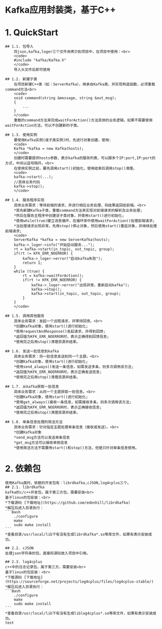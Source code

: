 Kafka应用封装类，基于C++
==

# 1. QuickStart
    ## 1.1. 包导入
        将json,kafka,loger三个文件夹拷贝到项目中，在项目中使用：<br>
        <code>
        #include "kafka/Kafka.h"
        </code>
        导入头文件后即可使用

    ## 1.2. 新建子类
        在项目新建C++类（如：ServerKafka），继承自Kafka类，并实现构造函数，必须重载command方法<br>
        <code>
        void command(string &message, string &out_msg);
        {
            ...
        }
        </code>
        重载的command方法来完成waitForAction()方法具体的业务逻辑，如果不需要使用waitForAction方法，可以不创建新的子类。

    ## 1.3. 使用实例
        要使用Kafka实例(或子类实例)时，先进行对象创建，使用:
        <code>
        Kafka *kafka = new Kafka(hosts);
        </code>
        创建时需要提供hosts参数，表示kafka的服务列表，可以跟多个IP:port,IP:port的方式，中间以逗号隔开。<br>
        在使用实例之前，要先调用start()初始化，使用结束后调用stop()清理。
        <code>
        kafka->start(...);
        //具体业务代码
        kafka->stop();
        </code>

    ## 1.4. 服务程序实现
        具体业务需求：等待前端的请求，并进行相应业务处理，将结果返回给前端。<br>
        *首先新建Kafka子类，重载command方法来实现对前端请求的解析及业务处理;
        *然后在服务主程序中创建该子类对象，并使用start()进行初始化;
        *使用while(true)建立消息循环，在循环体中使用waitForAction()处理前端请求;
        *当处理请求出现异常，先用stop()停止对象，然后使用start()重启对象，并继续处理前端请求;
        <code>
        ServerKafka *kafka = new ServerKafka(hosts);
        kafka->_loger->info("开始启动服务...");
        rt = kafka->start(in_topic, out_topic, group);
        if(rt != KFK_ERR_NOERROR) {
            kafka->_loger->error("启动kafka失败");
            return 1;
        }
        while (true) {
            rt = kafka->waitForAction();
            if(rt != KFK_ERR_NOERROR) {
                kafka->_loger->error("出现异常，重新启动kafka");
                kafka->stop();
                kafka->start(in_topic, out_topic, group);
            }
        }
        </code>

    ## 1.5. 调用其他服务
        具体业务需求：发起一个远程请求，并等待回馈。<br>
        *创建Kafka对象，使用start()进行初始化;
        *使用requestAndResponse()发起请求，并得到回馈;
        *返回值为KFK_ERR_NOERROR时，表示正确得到回馈信息;
        *使用完之后用stop()清理资源并结束。

    ## 1.6. 发送一批信息到kafka
        具体业务需求：将一批信息发送到同一个主题。<br>
        *创建Kafka对象，使用start()进行初始化;
        *使用send_always()发送一条信息，如需发送多条，则多次调用该方法;
        *返回值为KFK_ERR_NOERROR时，表示正确发送信息;
        *使用完之后用stop()清理资源并结束。

    ## 1.7. 从kafka获取一批信息
        具体业务需求：从同一个主题获取一批信息。<br>
        *创建Kafka对象，使用start()进行初始化;
        *使用get_always()接收一条信息，如需接收多条，则多次调用该方法;
        *返回值为KFK_ERR_NOERROR时，表示正确接收信息;
        *使用完之后用stop()清理资源并结束。

    ## 1.8. 单条信息处理的简洁方法
        具体业务需求：针对指定主题处理单条信息（接收或发送）。<br>
        *创建Kafka对象
        *send_msg方法可以发送单条信息
        *get_msg方法可以接收单挑信息
        *使用简洁方法不需要用start()和stop()方法，但是只针对单条信息使用。

# 2. 依赖包
    使用Kafka类时，依赖的开发包有：librdkafka,cJSON,log4cplus三个。
    ## 2.1. librdkafka
    kafka的c/c++开发包，属于第三方包，需要安装<br>
    基于linux的包安装：<br>
    *下载源码 [下载地址](https://github.com/edenhill/librdkafka)
    *解压后进入目录执行：
    ```Bash
        ./configure
        make
        sudo make install
    ```
    *查看目录/usr/local/lib下有没有生成librdkafka*.so等库文件，如果有表示安装成功。

    ## 2.2. cJSON
    处理json字符串的包，直接将源码放入项目中引用。

    ## 2.3. log4cplus
    c++中的日志记录包，属于第三方，需要安装<br>
    基于linux的包安装：<br>
    *下载源码 [下载地址](https://sourceforge.net/projects/log4cplus/files/log4cplus-stable/)
    *解压后进入目录执行：
    ```Bash
        ./configure
        make
        sudo make install
    ```
    *查看目录/usr/local/lib下有没有生成liblog4cplus*.so等库文件，如果有表示安装成功。
    test